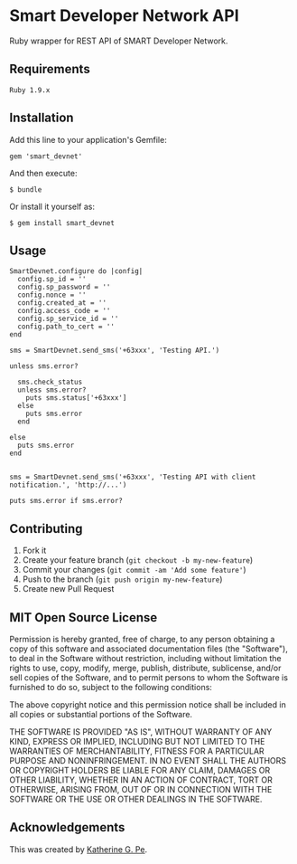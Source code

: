 # Smart Developer Network API 

Ruby wrapper for REST API of SMART Developer Network.

## Requirements

    Ruby 1.9.x

## Installation

Add this line to your application's Gemfile:

    gem 'smart_devnet'

And then execute:

    $ bundle

Or install it yourself as:

    $ gem install smart_devnet


## Usage

    SmartDevnet.configure do |config|
      config.sp_id = ''
      config.sp_password = ''
      config.nonce = ''
      config.created_at = ''
      config.access_code = ''
      config.sp_service_id = ''
      config.path_to_cert = ''
    end

    sms = SmartDevnet.send_sms('+63xxx', 'Testing API.')

    unless sms.error?

      sms.check_status
      unless sms.error?
        puts sms.status['+63xxx']
      else
        puts sms.error
      end

    else
      puts sms.error
    end

    
    sms = SmartDevnet.send_sms('+63xxx', 'Testing API with client notification.', 'http://...')

    puts sms.error if sms.error?

## Contributing

1. Fork it
2. Create your feature branch (`git checkout -b my-new-feature`)
3. Commit your changes (`git commit -am 'Add some feature'`)
4. Push to the branch (`git push origin my-new-feature`)
5. Create new Pull Request

## MIT Open Source License

Permission is hereby granted, free of charge, to any person obtaining a copy of this software and associated documentation files (the "Software"), to deal in the Software without restriction, including without limitation the rights to use, copy, modify, merge, publish, distribute, sublicense, and/or sell copies of the Software, and to permit persons to whom the Software is furnished to do so, subject to the following conditions:

The above copyright notice and this permission notice shall be included in all copies or substantial portions of the Software.

THE SOFTWARE IS PROVIDED "AS IS", WITHOUT WARRANTY OF ANY KIND, EXPRESS OR IMPLIED, INCLUDING BUT NOT LIMITED TO THE WARRANTIES OF MERCHANTABILITY, FITNESS FOR A PARTICULAR PURPOSE AND NONINFRINGEMENT. IN NO EVENT SHALL THE AUTHORS OR COPYRIGHT HOLDERS BE LIABLE FOR ANY CLAIM, DAMAGES OR OTHER LIABILITY, WHETHER IN AN ACTION OF CONTRACT, TORT OR OTHERWISE, ARISING FROM, OUT OF OR IN CONNECTION WITH THE SOFTWARE OR THE USE OR OTHER DEALINGS IN THE SOFTWARE.

## Acknowledgements

This was created by <a href="http://blog.bridgeutopiaweb.com" target="_blank">Katherine G. Pe</a>.
